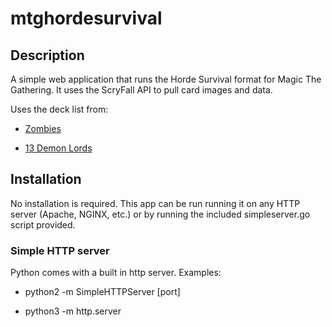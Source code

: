 # mtghordesurvival


## Description
A simple web application that runs the Horde Survival format for Magic The Gathering. It uses the ScryFall API to pull card images and data.

Uses the deck list from:

 - [Zombies](https://www.quietspeculation.com/2011/09/horde-magic-a-new-way-to-play-magic-and-survive-zombie-invasions/)

 - [13 Demon Lords](https://www.mtgvault.com/thesilenttaco/decks/horde-the-13-demon-lords/)


## Installation
No installation is required. This app can be run running it on any HTTP server (Apache, NGINX, etc.) or by running the included simpleserver.go script provided.


### Simple HTTP server
Python comes with a built in http server. Examples:

 - python2 -m SimpleHTTPServer [port]

 - python3 -m http.server
